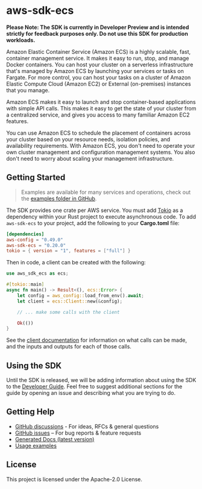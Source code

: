 # aws-sdk-ecs

**Please Note: The SDK is currently in Developer Preview and is intended strictly for
feedback purposes only. Do not use this SDK for production workloads.**

Amazon Elastic Container Service (Amazon ECS) is a highly scalable, fast, container management service. It makes it easy to run, stop, and manage Docker containers. You can host your cluster on a serverless infrastructure that's managed by Amazon ECS by launching your services or tasks on Fargate. For more control, you can host your tasks on a cluster of Amazon Elastic Compute Cloud (Amazon EC2) or External (on-premises) instances that you manage.

Amazon ECS makes it easy to launch and stop container-based applications with simple API calls. This makes it easy to get the state of your cluster from a centralized service, and gives you access to many familiar Amazon EC2 features.

You can use Amazon ECS to schedule the placement of containers across your cluster based on your resource needs, isolation policies, and availability requirements. With Amazon ECS, you don't need to operate your own cluster management and configuration management systems. You also don't need to worry about scaling your management infrastructure.

## Getting Started

> Examples are available for many services and operations, check out the
> [examples folder in GitHub](https://github.com/awslabs/aws-sdk-rust/tree/main/examples).

The SDK provides one crate per AWS service. You must add [Tokio](https://crates.io/crates/tokio)
as a dependency within your Rust project to execute asynchronous code. To add `aws-sdk-ecs` to
your project, add the following to your **Cargo.toml** file:

```toml
[dependencies]
aws-config = "0.49.0"
aws-sdk-ecs = "0.20.0"
tokio = { version = "1", features = ["full"] }
```

Then in code, a client can be created with the following:

```rust
use aws_sdk_ecs as ecs;

#[tokio::main]
async fn main() -> Result<(), ecs::Error> {
    let config = aws_config::load_from_env().await;
    let client = ecs::Client::new(&config);

    // ... make some calls with the client

    Ok(())
}
```

See the [client documentation](https://docs.rs/aws-sdk-ecs/latest/aws_sdk_ecs/client/struct.Client.html)
for information on what calls can be made, and the inputs and outputs for each of those calls.

## Using the SDK

Until the SDK is released, we will be adding information about using the SDK to the
[Developer Guide](https://docs.aws.amazon.com/sdk-for-rust/latest/dg/welcome.html). Feel free to suggest
additional sections for the guide by opening an issue and describing what you are trying to do.

## Getting Help

* [GitHub discussions](https://github.com/awslabs/aws-sdk-rust/discussions) - For ideas, RFCs & general questions
* [GitHub issues](https://github.com/awslabs/aws-sdk-rust/issues/new/choose) – For bug reports & feature requests
* [Generated Docs (latest version)](https://awslabs.github.io/aws-sdk-rust/)
* [Usage examples](https://github.com/awslabs/aws-sdk-rust/tree/main/examples)

## License

This project is licensed under the Apache-2.0 License.

